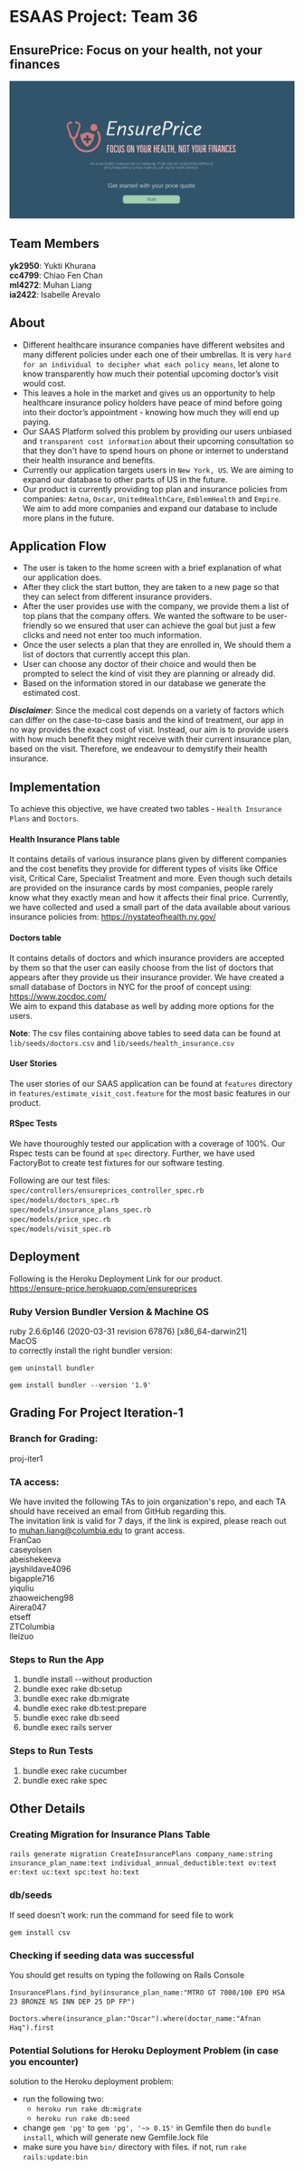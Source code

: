 # ESAAS Project: Team 36
## EnsurePrice: Focus on your health, not your finances
![](app/assets/images/front_page.jpg)

## Team Members
**yk2950**: Yukti Khurana  <br>
**cc4799**: Chiao Fen Chan  <br>
**ml4272**: Muhan Liang <br>
**ia2422**: Isabelle Arevalo  <br>

## About
 - Different healthcare insurance companies have different websites and many different policies under each one of their umbrellas. It is very `hard for an individual to decipher what each policy means`, let alone to know transparently how much their potential upcoming doctor’s visit would cost. 
 - This leaves a hole in the market and gives us an opportunity to help healthcare insurance policy holders have peace of mind before going into their doctor’s appointment - knowing how much they will end up paying. 
 - Our SAAS Platform solved this problem by providing our users unbiased and `transparent cost information` about their upcoming consultation so that they don't have to spend hours on phone or internet to understand their health insurance and benefits. 
 - Currently our application targets users in `New York, US`. We are aiming to expand our database to other parts of US in the future.
 - Our product is currently providing top plan and insurance policies from companies: `Aetna`, `Oscar`, `UnitedHealthCare`, `EmblemHealth` and `Empire`. We aim to add more companies and expand our database to include more plans in the future.
 
 ## Application Flow
 - The user is taken to the home screen with a brief explanation of what our application does.
 - After they click the start button, they are taken to a new page so that they can select from different insurance providers.
 - After the user provides use with the company, we provide them a list of top plans that the company offers. We wanted the software to be user-friendly so we ensured that user can achieve the goal but just a few clicks and need not enter too much information.
 - Once the user selects a plan that they are enrolled in, We should them a list of doctors that currently accept this plan.
 - User can choose any doctor of their choice and would then be prompted to select the kind of visit they are planning or already did. 
 - Based on the information stored in our database we generate the estimated cost. 
 
 ***Disclaimer***: Since the medical cost depends on a variety of factors which can differ on the case-to-case basis and the kind of treatment, our app in no way provides the exact cost of visit. Instead, our aim is to provide users with how much benefit they might receive with their current insurance plan, based on the visit. Therefore, we endeavour to demystify their health insurance. 

## Implementation
To achieve this objective, we have created two tables - `Health Insurance Plans` and `Doctors`. 
#### Health Insurance Plans table 
   It contains details of various insurance plans given by different companies and the cost benefits they provide for different types of visits like Office visit, Critical Care, Specialist Treatment and more. Even though such details are provided on the insurance cards by most companies, people rarely know what they exactly mean and how it affects their final price. 
   Currently, we have collected and used a small part of the data available about various insurance policies from: https://nystateofhealth.ny.gov/
   
#### Doctors table 
   It contains details of doctors and which insurance providers are accepted by them so that the user can easily choose from the list of doctors that appears after they provide us their insurance provider. 
   We have created a small database of Doctors in NYC for the proof of concept using: https://www.zocdoc.com/ <br>
   We aim to expand this database as well by adding more options for the users. 
   
 **Note**: The csv files containing above tables to seed data can be found at `lib/seeds/doctors.csv` and `lib/seeds/health_insurance.csv`

#### User Stories
   The user stories of our SAAS application can be found at `features` directory in `features/estimate_visit_cost.feature` for the most basic features in our product.

#### RSpec Tests
   We have thouroughly tested our application with a coverage of 100%. Our Rspec tests can be found at `spec` directory. Further, we have used FactoryBot to create test fixtures for our software testing. <br>
   
   Following are our test files: <br>
    `spec/controllers/ensureprices_controller_spec.rb` <br>
    `spec/models/doctors_spec.rb` <br>
    `spec/models/insurance_plans_spec.rb` <br>
    `spec/models/price_spec.rb` <br>
    `spec/models/visit_spec.rb` <br>
    
## Deployment
Following is the Heroku Deployment Link for our product. <br>
https://ensure-price.herokuapp.com/ensureprices

   ### Ruby Version Bundler Version & Machine OS
   ruby 2.6.6p146 (2020-03-31 revision 67876) [x86_64-darwin21] <br>
   MacOS <br>
   to correctly install the right bundler version: <br>
   ```
   gem uninstall bundler
   ```
   ```
   gem install bundler --version '1.9'
   ```

## Grading For Project Iteration-1
### Branch for Grading: 
proj-iter1

### TA access:
We have invited the following TAs to join organization's repo, and each TA should have received an email from GitHub regarding this. <br>
The invitation link is valid for 7 days, if the link is expired, please reach out to muhan.liang@columbia.edu to grant access. <br>
FranCao <br>
caseyolsen <br>
abeishekeeva <br>
jayshildave4096 <br>
bigapple716 <br>
yiquliu <br>
zhaoweicheng98 <br>
Airera047 <br>
etseff <br>
ZTColumbia <br>
lleizuo <br>

### Steps to Run the App
1. bundle install --without production
2. bundle exec rake db:setup
3. bundle exec rake db:migrate
4. bundle exec rake db:test:prepare
5. bundle exec rake db:seed
6. bundle exec rails server 

### Steps to Run Tests
1. bundle exec rake cucumber
2. bundle exec rake spec

## Other Details 
### Creating Migration for Insurance Plans Table
```
rails generate migration CreateInsurancePlans company_name:string insurance_plan_name:text individual_annual_deductible:text ov:text er:text uc:text spc:text ho:text
```

### db/seeds

If seed doesn't work: run the command for seed file to work
```
gem install csv
```

### Checking if seeding data was successful
You should get results on typing the following on Rails Console
```
InsurancePlans.find_by(insurance_plan_name:"MTRO GT 7000/100 EPO HSA 23 BRONZE NS INN DEP 25 DP FP")
```
```
Doctors.where(insurance_plan:"Oscar").where(doctor_name:"Afnan Haq").first
```

### Potential Solutions for Heroku Deployment Problem (in case you encounter)
solution to the Heroku deployment problem:
* run the following two:
    * `heroku run rake db:migrate`
    * `heroku run rake db:seed`
* change `gem 'pg'` to `gem 'pg', '~> 0.15'` in Gemfile then do `bundle install`, which will generate new Gemfile.lock file
* make sure you have `bin/` directory with files. if not, run `rake rails:update:bin`
